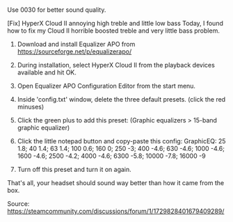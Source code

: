 <br> Use 0030 for better sound quality.

[Fix] HyperX Cloud II annoying high treble and little low bass
Today, I found how to fix my Cloud II horrible boosted treble and very little bass problem.

1. Download and install Equalizer APO from
https://sourceforge.net/p/equalizerapo/

2. During installation, select HyperX Cloud II from the playback devices available and hit OK.

3. Open Equalizer APO Configuration Editor from the start menu.

4. Inside 'config.txt' window, delete the three default presets. (click the red minuses)

5. Click the green plus to add this preset: (Graphic equalizers > 15-band graphic equalizer)

6. Click the little notepad button and copy-paste this config:
GraphicEQ: 25 1.8; 40 1.4; 63 1.4; 100 0.6; 160 0; 250 -3; 400 -4.6; 630 -4.6; 1000 -4.6; 1600 -4.6; 2500 -4.2; 4000 -4.6; 6300 -5.8; 10000 -7.8; 16000 -9

7. Turn off this preset and turn it on again.

That's all, your headset should sound way better than how it came from the box.

Source: https://steamcommunity.com/discussions/forum/1/1729828401679409289/
